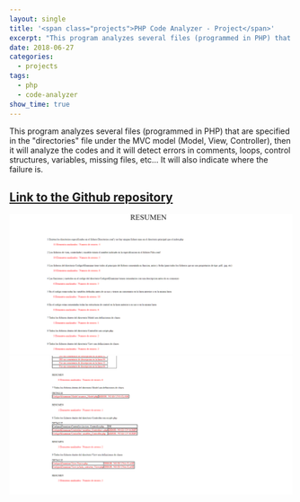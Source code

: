 ```yaml
---
layout: single
title: '<span class="projects">PHP Code Analyzer - Project</span>'
excerpt: "This program analyzes several files (programmed in PHP) that are specified in the 'directories' file under the MVC model (Model, View, Controller), then it will analyze the codes and it will detect errors in comments, loops, control structures, variables, missing files, etc... It will also indicate where the failure is."
date: 2018-06-27
categories:
  - projects
tags:  
  - php
  - code-analyzer
show_time: true
---
```


This program analyzes several files (programmed in PHP) that are specified in the "directories" file under the MVC model (Model, View, Controller), then it will analyze the codes and it will detect errors in comments, loops, control structures, variables, missing files, etc... It will also indicate where the failure is.

## [Link to the Github repository](https://github.com/shockz-offsec/Analizador-de-Codigo-PHP)

<a href="/assets/images/project-php-code-analyzer/1.png">
    <img src="/assets/images/project-php-code-analyzer/1.png"  alt="php code analyzer">
</a>

<a href="/assets/images/project-php-code-analyzer/2.png">
    <img src="/assets/images/project-php-code-analyzer/2.png" alt="php code analyzer">
</a>